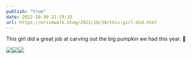 ```yaml
---
publish: "true"
date: 2022-10-30 21:29:33
url: https://ericmwalk.blog/2022/10/30/this-girl-did.html
---
```


This girl did a great job at carving out the big pumpkin we had this year. 🎃

![](https://ericmwalk.blog/uploads/2022/a5bac1b54a.jpg)![](https://ericmwalk.blog/uploads/2022/3838d9331f.jpg)![](https://ericmwalk.blog/uploads/2022/3d76456b40.jpg)